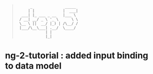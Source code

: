 > ```
>       _               _____ 
>      | |             |  ___|
>   ___| |_ ___ _ __   |___ \ 
>  / __| __/ _ \ '_ \      \ \
>  \__ \ ||  __/ |_) | /\__/ /
>  |___/\__\___| .__/  \____/ 
>              | |            
>              |_|       
>
> ```
  
# ng-2-tutorial : added input binding to data model
